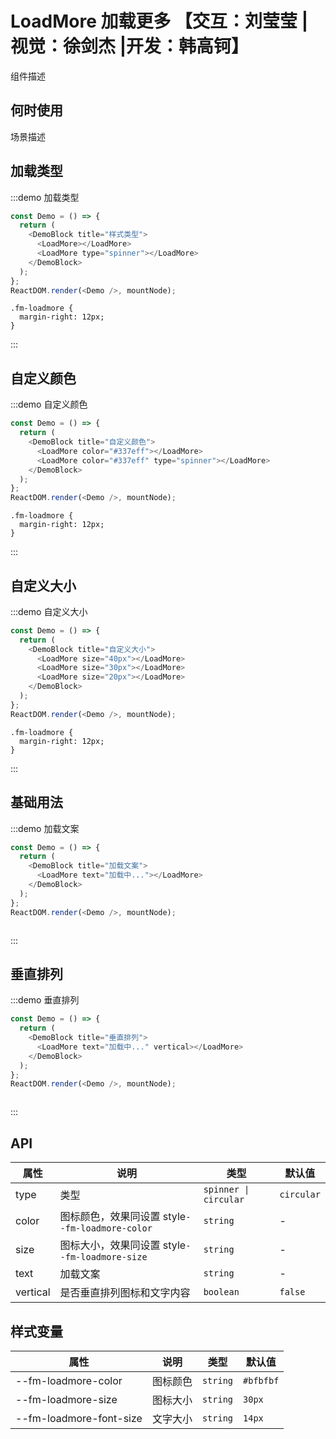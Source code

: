# LoadMore 加载更多 【交互：刘莹莹 |视觉：徐剑杰 |开发：韩高钶】

组件描述

## 何时使用

场景描述

## 加载类型

:::demo 加载类型

```js
const Demo = () => {
  return (
    <DemoBlock title="样式类型">
      <LoadMore></LoadMore>
      <LoadMore type="spinner"></LoadMore>
    </DemoBlock>
  );
};
ReactDOM.render(<Demo />, mountNode);
```

```less
.fm-loadmore {
  margin-right: 12px;
}
```

:::

## 自定义颜色

:::demo 自定义颜色

```js
const Demo = () => {
  return (
    <DemoBlock title="自定义颜色">
      <LoadMore color="#337eff"></LoadMore>
      <LoadMore color="#337eff" type="spinner"></LoadMore>
    </DemoBlock>
  );
};
ReactDOM.render(<Demo />, mountNode);
```

```less
.fm-loadmore {
  margin-right: 12px;
}
```

:::

## 自定义大小

:::demo 自定义大小

```js
const Demo = () => {
  return (
    <DemoBlock title="自定义大小">
      <LoadMore size="40px"></LoadMore>
      <LoadMore size="30px"></LoadMore>
      <LoadMore size="20px"></LoadMore>
    </DemoBlock>
  );
};
ReactDOM.render(<Demo />, mountNode);
```

```less
.fm-loadmore {
  margin-right: 12px;
}
```

:::

## 基础用法

:::demo 加载文案

```js
const Demo = () => {
  return (
    <DemoBlock title="加载文案">
      <LoadMore text="加载中..."></LoadMore>
    </DemoBlock>
  );
};
ReactDOM.render(<Demo />, mountNode);
```

```less
```

:::

## 垂直排列

:::demo 垂直排列

```js
const Demo = () => {
  return (
    <DemoBlock title="垂直排列">
      <LoadMore text="加载中..." vertical></LoadMore>
    </DemoBlock>
  );
};
ReactDOM.render(<Demo />, mountNode);
```

```less
```

:::

## API

| 属性     | 说明                                            | 类型                  | 默认值     |
| -------- | ----------------------------------------------- | --------------------- | ---------- |
| type     | 类型                                            | `spinner \| circular` | `circular` |
| color    | 图标颜色，效果同设置 style`--fm-loadmore-color` | `string`              | -          |
| size     | 图标大小，效果同设置 style`--fm-loadmore-size`  | `string`              | -          |
| text     | 加载文案                                        | `string`              | -          |
| vertical | 是否垂直排列图标和文字内容                      | `boolean`             | `false`    |

## 样式变量

| 属性                    | 说明     | 类型     | 默认值    |
| ----------------------- | -------- | -------- | --------- |
| --fm-loadmore-color     | 图标颜色 | `string` | `#bfbfbf` |
| --fm-loadmore-size      | 图标大小 | `string` | `30px`    |
| --fm-loadmore-font-size | 文字大小 | `string` | `14px`    |
